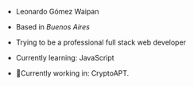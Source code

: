 - Leonardo Gómez Waipan 
- Based in <i>Buenos Aires</i>
- Trying to be a professional full stack web developer
- Currently learning: JavaScript

- 🌱Currently working in: CryptoAPT.
<!---
LeoGWW/LeoGWW is a ✨ special ✨ repository because its `README.md` (this file) appears on your GitHub profile.
You can click the Preview link to take a look at your changes.
--->
